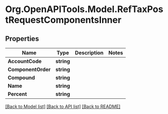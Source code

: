 # Org.OpenAPITools.Model.RefTaxPostRequestComponentsInner

## Properties

Name | Type | Description | Notes
------------ | ------------- | ------------- | -------------
**AccountCode** | **string** |  | 
**ComponentOrder** | **string** |  | 
**Compound** | **string** |  | 
**Name** | **string** |  | 
**Percent** | **string** |  | 

[[Back to Model list]](../README.md#documentation-for-models) [[Back to API list]](../README.md#documentation-for-api-endpoints) [[Back to README]](../README.md)

